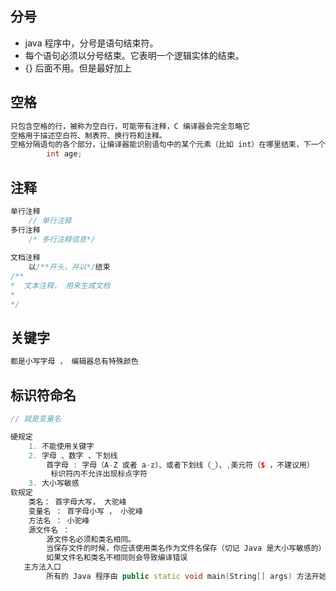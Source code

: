 ## 分号

*  java 程序中，分号是语句结束符。
* 每个语句必须以分号结束。它表明一个逻辑实体的结束。
* {}  后面不用。但是最好加上

## 空格

```c++
只包含空格的行，被称为空白行，可能带有注释，C 编译器会完全忽略它
空格用于描述空白符、制表符、换行符和注释。
空格分隔语句的各个部分，让编译器能识别语句中的某个元素（比如 int）在哪里结束，下一个元素在哪里开始
    	int age;
```



## 注释

```c++
单行注释 
    // 单行注释 
多行注释
    /* 多行注释信息*/
    
文档注释
    以/**开头，并以*/结束
/**
*  文本注释， 用来生成文档
*
*/
```

## 关键字

```js
都是小写字母 ， 编辑器总有特殊颜色
```

## 标识符命名

```cpp
// 就是变量名

硬规定
    1. 不能使用关键字
    2. 字母 、数字 、下划线
    	首字母 : 字母（A-Z 或者 a-z）、或者下划线（_）、,美元符（$ ，不建议用）
         标识符内不允许出现标点字符
    3. 大小写敏感
软规定
    类名： 首字母大写， 大驼峰
    变量名 ： 首字母小写 ， 小驼峰
    方法名 ： 小驼峰
    源文件名 ： 
    	源文件名必须和类名相同。
    	当保存文件的时候，你应该使用类名作为文件名保存（切记 Java 是大小写敏感的）
    	如果文件名和类名不相同则会导致编译错误
   主方法入口
    	所有的 Java 程序由 public static void main(String[] args) 方法开始执行
```













